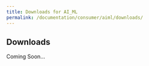 ```yaml
---
title: Downloads for AI_ML
permalink: /documentation/consumer/aiml/downloads/
---
```

## Downloads

Coming Soon...